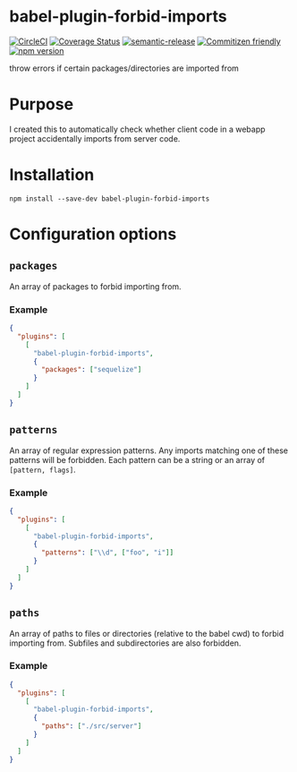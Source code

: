 # babel-plugin-forbid-imports

[![CircleCI](https://circleci.com/gh/jcoreio/babel-plugin-forbid-imports.svg?style=svg)](https://circleci.com/gh/jcoreio/babel-plugin-forbid-imports)
[![Coverage Status](https://codecov.io/gh/jcoreio/babel-plugin-forbid-imports/branch/master/graph/badge.svg)](https://codecov.io/gh/jcoreio/babel-plugin-forbid-imports)
[![semantic-release](https://img.shields.io/badge/%20%20%F0%9F%93%A6%F0%9F%9A%80-semantic--release-e10079.svg)](https://github.com/semantic-release/semantic-release)
[![Commitizen friendly](https://img.shields.io/badge/commitizen-friendly-brightgreen.svg)](http://commitizen.github.io/cz-cli/)
[![npm version](https://badge.fury.io/js/babel-plugin-forbid-imports.svg)](https://badge.fury.io/js/babel-plugin-forbid-imports)

throw errors if certain packages/directories are imported from

# Purpose

I created this to automatically check whether client code in a webapp project
accidentally imports from server code.

# Installation

```
npm install --save-dev babel-plugin-forbid-imports
```

# Configuration options

## `packages`

An array of packages to forbid importing from.

### Example

```json
{
  "plugins": [
    [
      "babel-plugin-forbid-imports",
      {
        "packages": ["sequelize"]
      }
    ]
  ]
}
```

## `patterns`

An array of regular expression patterns. Any imports matching one of these
patterns will be forbidden. Each pattern can be a string or an array of
`[pattern, flags]`.

### Example

```json
{
  "plugins": [
    [
      "babel-plugin-forbid-imports",
      {
        "patterns": ["\\d", ["foo", "i"]]
      }
    ]
  ]
}
```

## `paths`

An array of paths to files or directories (relative to the babel cwd) to forbid
importing from. Subfiles and subdirectories are also forbidden.

### Example

```json
{
  "plugins": [
    [
      "babel-plugin-forbid-imports",
      {
        "paths": ["./src/server"]
      }
    ]
  ]
}
```
